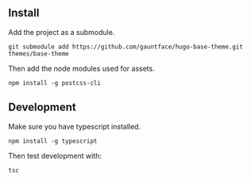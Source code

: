 ## Install

Add the project as a submodule.

```
git submodule add https://github.com/gauntface/hugo-base-theme.git themes/base-theme
```

Then add the node modules used for assets.

```
npm install -g postcss-cli
```

## Development

Make sure you have typescript installed.

```
npm install -g typescript
```

Then test development with:

```
tsc
```